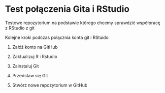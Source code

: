 # Test połączenia Gita i RStudio

Testowe repozytorium na podstawie którego chcemy sprawdzić współpracę z RStudio z git

Kolejne kroki podczas połącznia konta git i RStuido

1.  Załóż konto na GitHub

2.  Zaktualizuj R i Rstudio

3.  Zainstaluj Git

4.  Przedstaw się Git

5.  Stwórz nowe repozytorium w GitHub
